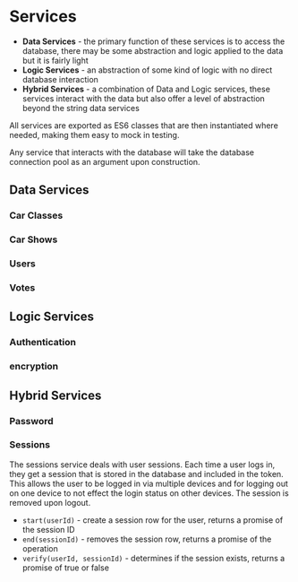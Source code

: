 # Services

* **Data Services** - the primary function of these services is to access the database, there may be some abstraction and logic applied to the data but it is fairly light
* **Logic Services** - an abstraction of some kind of logic with no direct database interaction
* **Hybrid Services** - a combination of Data and Logic services, these services interact with the data but also offer a level of abstraction beyond the string data services

All services are exported as ES6 classes that are then instantiated where needed, making them easy to mock in testing.

Any service that interacts with the database will take the database connection pool as an argument upon construction.

## Data Services

### Car Classes

### Car Shows

### Users

### Votes

## Logic Services

### Authentication

### encryption

## Hybrid Services

### Password

### Sessions

The sessions service deals with user sessions. Each time a user logs in, they get a session that is stored in the database and included in the token. This allows the user to be logged in via multiple devices and for logging out on one device to not effect the login status on other devices. The session is removed upon logout.

* `start(userId)` - create a session row for the user, returns a promise of the session ID
* `end(sessionId)` - removes the session row, returns a promise of the operation
* `verify(userId, sessionId)` -  determines if the session exists, returns a promise of true or false
